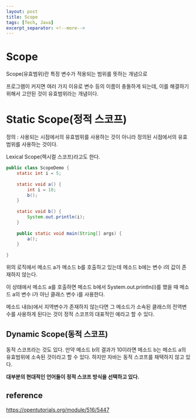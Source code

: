 ```yaml
---
layout: post
title: Scope
tags: [Tech, Java]
excerpt_separator: <!--more-->
---
```


# Scope

Scope(유효범위)란 특정 변수가 적용되는 범위를 뜻하는 개념으로 

프로그램이 커지면 여러 가지 이유로 변수 등의 이름이 충돌하게 되는데, 이를 해결하기 위해서 고안된 것이 유효범위라는 개념이다.

<!--more-->

# Static Scope(정적 스코프)

정의 : 사용되는 시점에서의 유효범위를 사용하는 것이 아니라 정의된 시점에서의 유효범위를 사용하는 것이다.

Lexical Scope(렉시컬 스코프)라고도 한다.

```java
public class ScopeDemo {
    static int i = 5;
 
    static void a() {
        int i = 10;
        b();
    }
 
    static void b() {
        System.out.println(i);
    }
 
    public static void main(String[] args) {
        a();
    }
 
}
```

위의 로직에서 메소드 a가 메소드 b를 호출하고 있는데 메소드 b에는 변수 i의 값이 존재하지 않는다. 

이 상태에서 메소드 a를 호출하면 메소드 b에서 System.out.println(i)를 했을 때 메소드 a의 변수 i가 아닌 클래스 변수 i를 사용한다. 

메소드 내(b)에서 지역변수가 존재하지 않는다면 그 메소드가 소속된 클래스의 전역변수를 사용하게 된다는 것이 정적 스코프의 대표적인 예라고 할 수 있다.

## Dynamic Scope(동적 스코프)

동적 스코프라는 것도 있다. 만약 메소드 b의 결과가 10이라면 메소드 b는 메소드 a의 유효범위에 소속된 것이라고 할 수 있다. 하지만 자바는 동적 스코프를 채택하지 않고 있다. 

**대부분의 현대적인 언어들이 정적 스코프 방식을 선택하고 있다.**

## reference

https://opentutorials.org/module/516/5447